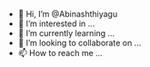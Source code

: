 - 👋 Hi, I’m @Abinashthiyagu
- 👀 I’m interested in ...
- 🌱 I’m currently learning ...
- 💞️ I’m looking to collaborate on ...
- 📫 How to reach me ...

<!---
Abinashthiyagu/Abinashthiyagu is a ✨ special ✨ repository because its `README.md` (this file) appears on your GitHub profile.
You can click the Preview link to take a look at your changes.
--->
